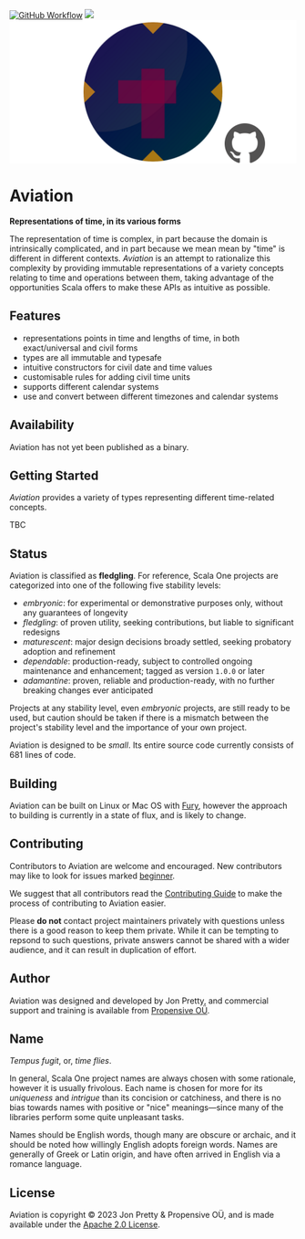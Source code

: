 [<img alt="GitHub Workflow" src="https://img.shields.io/github/actions/workflow/status/propensive/aviation/main.yml?style=for-the-badge" height="24">](https://github.com/propensive/aviation/actions)
[<img src="https://img.shields.io/discord/633198088311537684?color=8899f7&label=DISCORD&style=for-the-badge" height="24">](https://discord.gg/7b6mpF6Qcf)
<img src="/doc/images/github.png" valign="middle">

# Aviation

__Representations of time, in its various forms__

The representation of time is complex, in part because the domain is
intrinsically complicated, and in part because we mean mean by "time" is
different in different contexts. _Aviation_ is an attempt to rationalize this
complexity by providing immutable representations of a variety concepts
relating to time and operations between them, taking advantage of the
opportunities Scala offers to make these APIs as intuitive as possible.

## Features

- representations points in time and lengths of time, in both exact/universal and civil forms
- types are all immutable and typesafe
- intuitive constructors for civil date and time values
- customisable rules for adding civil time units
- supports different calendar systems
- use and convert between different timezones and calendar systems


## Availability

Aviation has not yet been published as a binary.

## Getting Started

_Aviation_ provides a variety of types representing different time-related concepts.

TBC



## Status

Aviation is classified as __fledgling__. For reference, Scala One projects are
categorized into one of the following five stability levels:

- _embryonic_: for experimental or demonstrative purposes only, without any guarantees of longevity
- _fledgling_: of proven utility, seeking contributions, but liable to significant redesigns
- _maturescent_: major design decisions broady settled, seeking probatory adoption and refinement
- _dependable_: production-ready, subject to controlled ongoing maintenance and enhancement; tagged as version `1.0.0` or later
- _adamantine_: proven, reliable and production-ready, with no further breaking changes ever anticipated

Projects at any stability level, even _embryonic_ projects, are still ready to
be used, but caution should be taken if there is a mismatch between the
project's stability level and the importance of your own project.

Aviation is designed to be _small_. Its entire source code currently consists
of 681 lines of code.

## Building

Aviation can be built on Linux or Mac OS with [Fury](/propensive/fury), however
the approach to building is currently in a state of flux, and is likely to
change.

## Contributing

Contributors to Aviation are welcome and encouraged. New contributors may like to look for issues marked
<a href="https://github.com/propensive/aviation/labels/beginner">beginner</a>.

We suggest that all contributors read the [Contributing Guide](/contributing.md) to make the process of
contributing to Aviation easier.

Please __do not__ contact project maintainers privately with questions unless
there is a good reason to keep them private. While it can be tempting to
repsond to such questions, private answers cannot be shared with a wider
audience, and it can result in duplication of effort.

## Author

Aviation was designed and developed by Jon Pretty, and commercial support and training is available from
[Propensive O&Uuml;](https://propensive.com/).



## Name

_Tempus fugit_, or, _time flies_.

In general, Scala One project names are always chosen with some rationale, however it is usually
frivolous. Each name is chosen for more for its _uniqueness_ and _intrigue_ than its concision or
catchiness, and there is no bias towards names with positive or "nice" meanings—since many of the
libraries perform some quite unpleasant tasks.

Names should be English words, though many are obscure or archaic, and it should be noted how
willingly English adopts foreign words. Names are generally of Greek or Latin origin, and have
often arrived in English via a romance language.

## License

Aviation is copyright &copy; 2023 Jon Pretty & Propensive O&Uuml;, and is made available under the
[Apache 2.0 License](/license.md).
